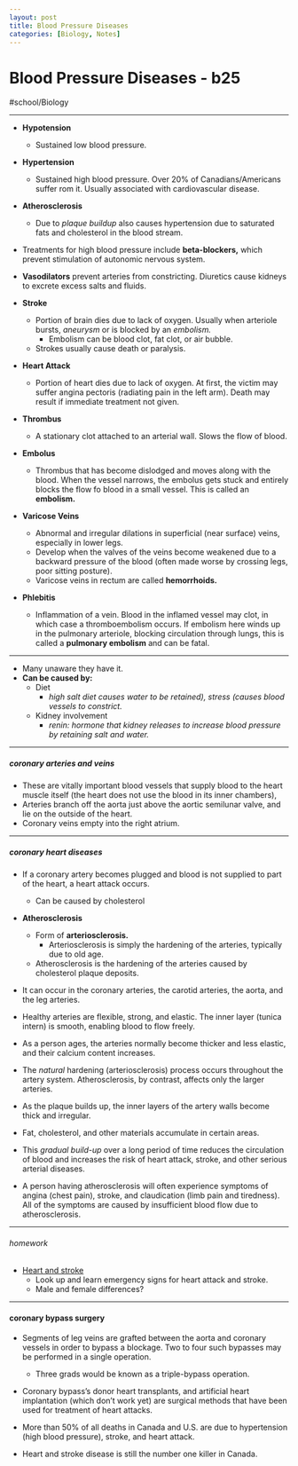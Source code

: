```yaml
---
layout: post
title: Blood Pressure Diseases
categories: [Biology, Notes]
---
```

# Blood Pressure Diseases - b25
#school/Biology
- - - -
* **Hypotension**
	* Sustained low blood pressure.
* **Hypertension**
	* Sustained high blood pressure. Over 20% of Canadians/Americans suffer rom it. Usually associated with cardiovascular disease.
* **Atherosclerosis**
	* Due to _plaque buildup_ also causes hypertension due to saturated fats and cholesterol in the blood stream.

* Treatments for high blood pressure include **beta-blockers,** which prevent stimulation of autonomic nervous system.

* **Vasodilators** prevent arteries from constricting. Diuretics cause kidneys to excrete excess salts and fluids.

* **Stroke**
	* Portion of brain dies due to lack of oxygen. Usually when arteriole bursts, _aneurysm_ or is blocked by an _embolism._
		* Embolism can be blood clot, fat clot, or air bubble.
	* Strokes usually cause death or paralysis.

* **Heart Attack**
	* Portion of heart dies due to lack of oxygen. At first, the victim may suffer angina pectoris (radiating pain in the left arm). Death may result if immediate treatment not given.

* **Thrombus**
	* A stationary clot attached to an arterial wall. Slows the flow of blood.

* **Embolus**
	* Thrombus that has become dislodged and moves along with the blood. When the vessel narrows, the embolus gets stuck and entirely blocks the flow fo blood in a small vessel. This is called an **embolism.**

* **Varicose Veins**
	* Abnormal and irregular dilations in superficial (near surface) veins, especially in lower legs.
	* Develop when the valves of the veins become weakened due to a backward pressure of the blood (often made worse by crossing legs, poor sitting posture).
	* Varicose veins in rectum are called **hemorrhoids.**

* **Phlebitis**
	* Inflammation of a vein. Blood in the inflamed vessel may clot, in which case a thromboembolism occurs. If embolism here winds up in the pulmonary arteriole, blocking circulation through lungs, this is called a **pulmonary embolism** and can be fatal.
- - - -
* Many unaware they have it.
* **Can be caused by:**
	* Diet
		* _high salt diet causes water to be retained), stress (causes blood vessels to constrict._
	* Kidney involvement
		* _renin: hormone that kidney releases to increase blood pressure by retaining salt and water._
- - - -
##### coronary arteries and veins
* These are vitally important blood vessels that supply blood to the heart muscle itself (the heart does not use the blood in its inner chambers),
* Arteries branch off the aorta just above the aortic semilunar valve, and lie on the outside of the heart.
* Coronary veins empty into the right atrium.
- - - -
##### coronary heart diseases
* If a coronary artery becomes plugged and blood is not supplied to part of the heart, a heart attack occurs.
	* Can be caused by cholesterol

* **Atherosclerosis**
	* Form of **arteriosclerosis.**
		* Arteriosclerosis is simply the hardening of the arteries, typically due to old age.
	* Atherosclerosis is the hardening of the arteries caused by cholesterol plaque deposits.

* It can occur in the coronary arteries, the carotid arteries, the aorta, and the leg arteries.

* Healthy arteries are flexible, strong, and elastic. The inner layer (tunica intern) is smooth, enabling blood to flow freely.
* As a person ages, the arteries normally become thicker and less elastic, and their calcium content increases.
* The _natural_ hardening (arteriosclerosis) process occurs throughout the artery system. Atherosclerosis, by contrast, affects only the larger arteries.

* As the plaque builds up, the inner layers of the artery walls become thick and irregular.
* Fat, cholesterol, and other materials accumulate in certain areas.
* This _gradual build-up_ over a long period of time reduces the circulation of blood and increases the risk of heart attack, stroke, and other serious arterial diseases.
* A person having atherosclerosis will often experience symptoms of angina (chest pain), stroke, and claudication (limb pain and tiredness). All of the symptoms are caused by insufficient blood flow due to atherosclerosis.
- - - -
###### homework
* [Heart and stroke](www.heartandstroke.ca)
	* Look up and learn emergency signs for heart attack and stroke.
	* Male and female differences?
- - - -
#### coronary bypass surgery
* Segments of leg veins are grafted between the aorta and coronary vessels in order to bypass a blockage. Two to four such bypasses may be performed in a single operation.
	* Three grads would be known as a triple-bypass operation.

* Coronary bypass’s donor heart transplants, and artificial heart implantation (which don’t work yet) are surgical methods that have been used for treatment of heart attacks.

* More than 50% of all deaths in Canada and U.S. are due to hypertension (high blood pressure), stroke, and heart attack.
* Heart and stroke disease is still the number one killer in Canada.
